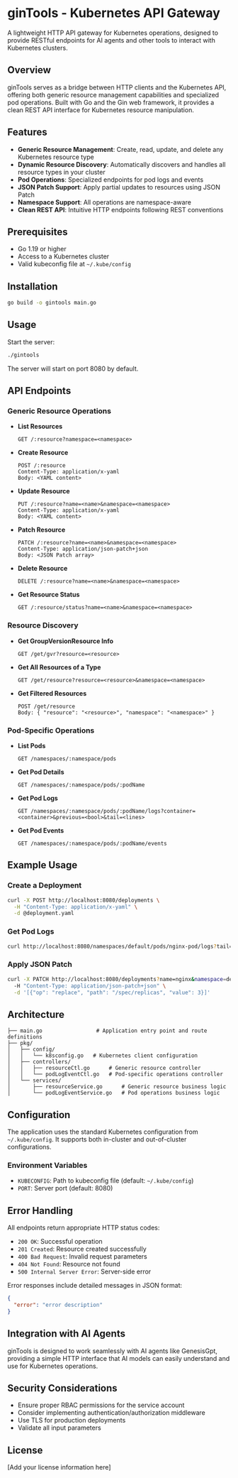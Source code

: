 # ginTools - Kubernetes API Gateway

A lightweight HTTP API gateway for Kubernetes operations, designed to provide RESTful endpoints for AI agents and other tools to interact with Kubernetes clusters.

## Overview

ginTools serves as a bridge between HTTP clients and the Kubernetes API, offering both generic resource management capabilities and specialized pod operations. Built with Go and the Gin web framework, it provides a clean REST API interface for Kubernetes resource manipulation.

## Features

- **Generic Resource Management**: Create, read, update, and delete any Kubernetes resource type
- **Dynamic Resource Discovery**: Automatically discovers and handles all resource types in your cluster
- **Pod Operations**: Specialized endpoints for pod logs and events
- **JSON Patch Support**: Apply partial updates to resources using JSON Patch
- **Namespace Support**: All operations are namespace-aware
- **Clean REST API**: Intuitive HTTP endpoints following REST conventions

## Prerequisites

- Go 1.19 or higher
- Access to a Kubernetes cluster
- Valid kubeconfig file at `~/.kube/config`

## Installation

```bash
go build -o gintools main.go
```

## Usage

Start the server:

```bash
./gintools
```

The server will start on port 8080 by default.

## API Endpoints

### Generic Resource Operations

- **List Resources**
  ```
  GET /:resource?namespace=<namespace>
  ```

- **Create Resource**
  ```
  POST /:resource
  Content-Type: application/x-yaml
  Body: <YAML content>
  ```

- **Update Resource**
  ```
  PUT /:resource?name=<name>&namespace=<namespace>
  Content-Type: application/x-yaml
  Body: <YAML content>
  ```

- **Patch Resource**
  ```
  PATCH /:resource?name=<name>&namespace=<namespace>
  Content-Type: application/json-patch+json
  Body: <JSON Patch array>
  ```

- **Delete Resource**
  ```
  DELETE /:resource?name=<name>&namespace=<namespace>
  ```

- **Get Resource Status**
  ```
  GET /:resource/status?name=<name>&namespace=<namespace>
  ```

### Resource Discovery

- **Get GroupVersionResource Info**
  ```
  GET /get/gvr?resource=<resource>
  ```

- **Get All Resources of a Type**
  ```
  GET /get/resource?resource=<resource>&namespace=<namespace>
  ```

- **Get Filtered Resources**
  ```
  POST /get/resource
  Body: { "resource": "<resource>", "namespace": "<namespace>" }
  ```

### Pod-Specific Operations

- **List Pods**
  ```
  GET /namespaces/:namespace/pods
  ```

- **Get Pod Details**
  ```
  GET /namespaces/:namespace/pods/:podName
  ```

- **Get Pod Logs**
  ```
  GET /namespaces/:namespace/pods/:podName/logs?container=<container>&previous=<bool>&tail=<lines>
  ```

- **Get Pod Events**
  ```
  GET /namespaces/:namespace/pods/:podName/events
  ```

## Example Usage

### Create a Deployment

```bash
curl -X POST http://localhost:8080/deployments \
  -H "Content-Type: application/x-yaml" \
  -d @deployment.yaml
```

### Get Pod Logs

```bash
curl http://localhost:8080/namespaces/default/pods/nginx-pod/logs?tail=100
```

### Apply JSON Patch

```bash
curl -X PATCH http://localhost:8080/deployments?name=nginx&namespace=default \
  -H "Content-Type: application/json-patch+json" \
  -d '[{"op": "replace", "path": "/spec/replicas", "value": 3}]'
```

## Architecture

```
├── main.go                 # Application entry point and route definitions
├── pkg/
│   ├── config/
│   │   └── k8sconfig.go   # Kubernetes client configuration
│   ├── controllers/
│   │   ├── resourceCtl.go      # Generic resource controller
│   │   └── podLogEventCtl.go   # Pod-specific operations controller
│   └── services/
│       ├── resourceService.go      # Generic resource business logic
│       └── podLogEventService.go   # Pod operations business logic
```

## Configuration

The application uses the standard Kubernetes configuration from `~/.kube/config`. It supports both in-cluster and out-of-cluster configurations.

### Environment Variables

- `KUBECONFIG`: Path to kubeconfig file (default: `~/.kube/config`)
- `PORT`: Server port (default: 8080)

## Error Handling

All endpoints return appropriate HTTP status codes:
- `200 OK`: Successful operation
- `201 Created`: Resource created successfully
- `400 Bad Request`: Invalid request parameters
- `404 Not Found`: Resource not found
- `500 Internal Server Error`: Server-side error

Error responses include detailed messages in JSON format:
```json
{
  "error": "error description"
}
```

## Integration with AI Agents

ginTools is designed to work seamlessly with AI agents like GenesisGpt, providing a simple HTTP interface that AI models can easily understand and use for Kubernetes operations.

## Security Considerations

- Ensure proper RBAC permissions for the service account
- Consider implementing authentication/authorization middleware
- Use TLS for production deployments
- Validate all input parameters

## License

[Add your license information here]